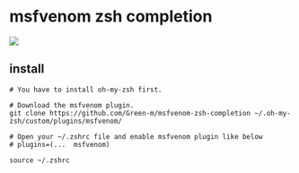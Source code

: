 # msfvenom zsh completion  

![](https://i.imgur.com/DJV1Jie.gif)

## install 

```
# You have to install oh-my-zsh first.

# Download the msfvenom plugin.
git clone https://github.com/Green-m/msfvenom-zsh-completion ~/.oh-my-zsh/custom/plugins/msfvenom/

# Open your ~/.zshrc file and enable msfvenom plugin like below
# plugins=(...  msfvenom)

source ~/.zshrc
```

